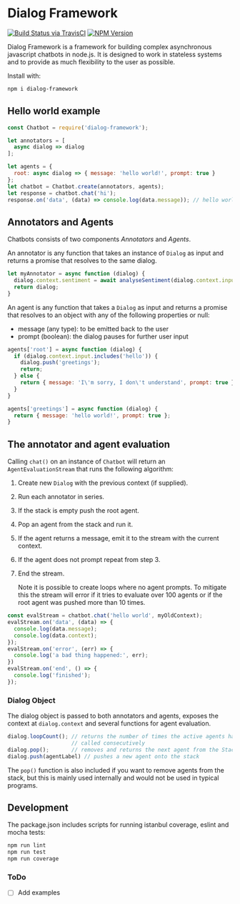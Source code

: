 # Dialog Framework

[![Build Status via TravisCI](https://img.shields.io/travis/e-compton/dialog-framework.svg?style=flat-square)](https://travis-ci.org/e-compton/dialog-framework)
[![NPM Version](https://img.shields.io/npm/v/dialog-framework.svg?style=flat-square)](https://www.npmjs.com/package/dialog-framework)

Dialog Framework is a framework for building complex asynchronous javascript
chatbots in node.js. It is designed to work in stateless systems and to provide as much flexibility to the user as possible.

Install with:

```sh
npm i dialog-framework
```

## Hello world example

```js
const Chatbot = require('dialog-framework');

let annotators = [
  async dialog => dialog
];

let agents = {
  root: async dialog => { message: 'hello world!', prompt: true }
};
let chatbot = Chatbot.create(annotators, agents);
let response = chatbot.chat('hi');
response.on('data', (data) => console.log(data.message)); // hello world
```

## Annotators and Agents
Chatbots consists of two components *Annotators* and *Agents*.

An annotator is any function that takes an instance of `Dialog` as input and returns a promise that resolves to the same dialog.

```js
let myAnnotator = async function (dialog) {
  dialog.context.sentiment = await analyseSentiment(dialog.context.input);
  return dialog;
}
```

An agent is any function that takes a `Dialog` as input and returns a promise that resolves to an object with any of the following properties or null:
- message (any type): to be emitted back to the user
- prompt (boolean): the dialog pauses for further user input

```js
agents['root'] = async function (dialog) {
  if (dialog.context.input.includes('hello')) {
    dialog.push('greetings');
    return;
  } else {
    return { message: 'I\'m sorry, I don\'t understand', prompt: true };
  }
}

agents['greetings'] = async function (dialog) {
  return { message: 'hello world!', prompt: true };
}
```

## The annotator and agent evaluation
Calling `chat()` on an instance of `Chatbot` will return an `AgentEvaluationStream` that runs the following algorithm:
1. Create new `Dialog` with the previous context (if supplied).
2. Run each annotator in series.
3. If the stack is empty push the root agent.
4. Pop an agent from the stack and run it.
6. If the agent returns a message, emit it to the stream with the current context.
7. If the agent does not prompt repeat from step 3.
8. End the stream.

    Note it is possible to create loops where no agent prompts. To mitigate this the stream will error if it tries to evaluate over 100 agents or if the root agent was pushed more than 10 times.

```js
const evalStream = chatbot.chat('hello world', myOldContext);
evalStream.on('data', (data) => {
  console.log(data.message);
  console.log(data.context);
});
evalStream.on('error', (err) => {
  console.log('a bad thing happened:', err);
})
evalStream.on('end', () => {
  console.log('finished');
});
```

### Dialog Object
The dialog object is passed to both annotators and agents, exposes the context at `dialog.context` and several functions for agent evaluation.
```js
dialog.loopCount(); // returns the number of times the active agents has been
                    // called consecutively
dialog.pop();       // removes and returns the next agent from the Stack
dialog.push(agentLabel) // pushes a new agent onto the stack
```

The `pop()` function is also included if you want to remove agents from the
stack, but this is mainly used internally and would not be used in typical programs.

## Development
The package.json includes scripts for running istanbul coverage, eslint and mocha tests:
```sh
npm run lint
npm run test
npm run coverage
```

### ToDo
- [ ] Add examples
